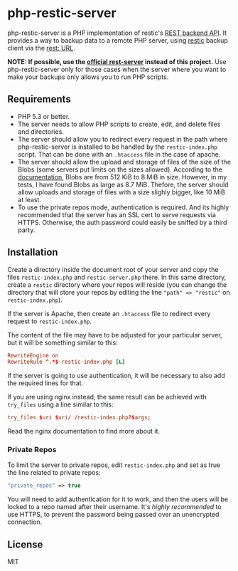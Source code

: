 # php-restic-server

php-restic-server is a PHP implementation of restic's [REST backend API](http://restic.readthedocs.io/en/latest/100_references.html#rest-backend).  It provides a way to backup data to a remote PHP server, using [restic](https://github.com/restic/restic) backup client via the [rest: URL](http://restic.readthedocs.io/en/latest/030_preparing_a_new_repo.html#rest-server).

**NOTE: If possible, use the [official rest-server](https://github.com/restic/rest-server) instead of this project.** Use php-restic-server only for those cases when the server where you want to make your backups only allows you to run PHP scripts.

## Requirements

* PHP 5.3 or better.
* The server needs to allow PHP scripts to create, edit, and delete files and directories.
* The server should allow you to redirect every request in the path where php-restic-server is installed to be handled by the `restic-index.php` script. That can be done with an `.htaccess` file in the case of apache.
* The server should allow the upload and storage of files of the size of the Blobs (some servers put limits on the sizes allowed). According to the [documentation](https://restic.readthedocs.io/en/latest/100_references.html#backups-and-deduplication), Blobs are from 512 KiB to 8 MiB in size. However, in my tests, I have found Blobs as large as 8.7 MiB. Thefore, the server should allow uploads and storage of files with a size slighly bigger, like 10 MiB at least.
* To use the private repos mode, authentication is required. And its highly recommended that the server has an SSL cert to serve requests via HTTPS. Otherwise, the auth password could easily be sniffed by a third party.

## Installation

Create a directory inside the document root of your server and copy the files `restic-index.php` and `restic-server.php` there. In this same directory, create a `restic` directory where your repos will reside (you can change the directory that will store your repos by editing the line `"path" => "restic"` on `restic-index.php`).

If the server is Apache, then create an `.htaccess` file to redirect every request to `restic-index.php`.

The content of the file may have to be adjusted for your particular server, but it will be something similar to this:

```conf
RewriteEngine on
RewriteRule ^.*$ restic-index.php [L]
```

If the server is going to use authentication, it will be necessary to also add the required lines for that.

If you are using nginx instead, the same result can be achieved with `try_files` using a line similar to this:

```conf
try_files $uri $uri/ /restic-index.php?$args;
```

Read the nginx documentation to find more about it.

### Private Repos

To limit the server to private repos, edit `restic-index.php` and set as true the line related to private repos:

```php
"private_repos" => true
```

You will need to add authentication for it to work, and then the users will be locked to a repo named after their username.
It's _highly recommended_ to use HTTPS, to prevent the password being passed over an unencrypted connection.

## License

MIT


